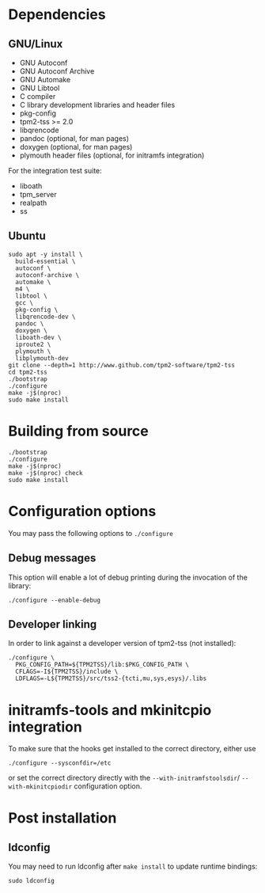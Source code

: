 # Dependencies

## GNU/Linux
* GNU Autoconf
* GNU Autoconf Archive
* GNU Automake
* GNU Libtool
* C compiler
* C library development libraries and header files
* pkg-config
* tpm2-tss >= 2.0
* libqrencode
* pandoc (optional, for man pages)
* doxygen (optional, for man pages)
* plymouth header files (optional, for initramfs integration)

For the integration test suite:
* liboath
* tpm_server
* realpath
* ss

## Ubuntu
```
sudo apt -y install \
  build-essential \
  autoconf \
  autoconf-archive \
  automake \
  m4 \
  libtool \
  gcc \
  pkg-config \
  libqrencode-dev \
  pandoc \
  doxygen \
  liboath-dev \
  iproute2 \
  plymouth \
  libplymouth-dev
git clone --depth=1 http://www.github.com/tpm2-software/tpm2-tss
cd tpm2-tss
./bootstrap
./configure
make -j$(nproc)
sudo make install
```

# Building from source
```
./bootstrap
./configure
make -j$(nproc)
make -j$(nproc) check
sudo make install
```

# Configuration options
You may pass the following options to `./configure`

## Debug messages
This option will enable a lot of debug printing during the invocation of the
library:
```
./configure --enable-debug
```

## Developer linking
In order to link against a developer version of tpm2-tss (not installed):
```
./configure \
  PKG_CONFIG_PATH=${TPM2TSS}/lib:$PKG_CONFIG_PATH \
  CFLAGS=-I${TPM2TSS}/include \
  LDFLAGS=-L${TPM2TSS}/src/tss2-{tcti,mu,sys,esys}/.libs
```

# initramfs-tools and mkinitcpio integration
To make sure that the hooks get installed to the correct directory, either use
```
./configure --sysconfdir=/etc
```
or set the correct directory directly with the `--with-initramfstoolsdir`/
`--with-mkinitcpiodir` configuration option.

# Post installation

## ldconfig
You may need to run ldconfig after `make install` to update runtime bindings:
```
sudo ldconfig
```
